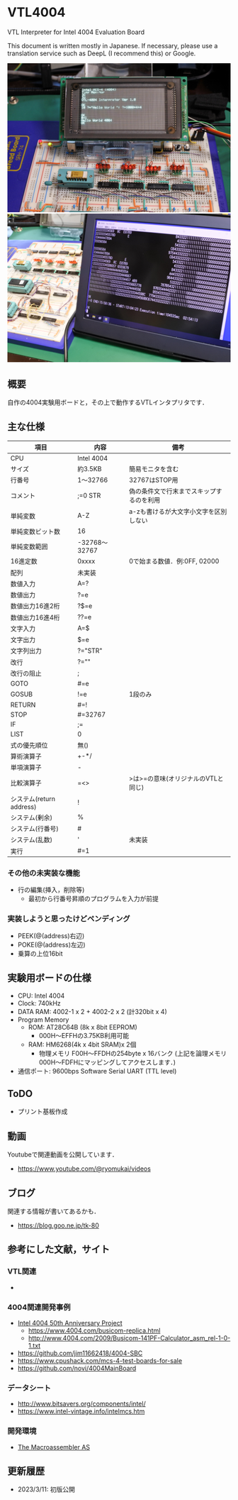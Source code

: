 # VTL4004
VTL Interpreter for Intel 4004 Evaluation Board

This document is written mostly in Japanese.
If necessary, please use a translation service such as DeepL (I recommend this) or Google.

![](images/title.jpg)
![](images/mandel.jpg)

## 概要
自作の4004実験用ボードと，その上で動作するVTLインタプリタです．

## 主な仕様

|項目|内容|備考|
|------|----------|---|
|CPU|Intel 4004|
|サイズ|約3.5KB|簡易モニタを含む|
|行番号| 1〜32766|32767はSTOP用|
|コメント|;=0 STR|偽の条件文で行末までスキップするのを利用|
|単純変数|A-Z|a-zも書けるが大文字小文字を区別しない|
|単純変数ビット数|16||
|単純変数範囲|-32768〜32767||
|16進定数|0xxxx|0で始まる数値．例:0FF, 02000|
|配列|未実装||
|数値入力|A=?||
|数値出力|?=e||
|数値出力16進2桁|?$=e||
|数値出力16進4桁|??=e||
|文字入力|A=$||
|文字出力|$=e||
|文字列出力|?="STR"||
|改行|?=""||
|改行の阻止|;||
|GOTO|#=e||
|GOSUB|!=e|1段のみ|
|RETURN|#=!||
|STOP|#=32767||
|IF|;=||
|LIST|0||
|式の優先順位|無()||
|算術演算子|+-*/||
|単項演算子|-||
|比較演算子|=<>|>は>=の意味(オリジナルのVTLと同じ)|
|システム(return address)| !||
|システム(剰余)| %||
|システム(行番号)| #||
|システム(乱数)|'|未実装|
|実行| #=1||

### その他の未実装な機能
- 行の編集(挿入，削除等)
  - 最初から行番号昇順のプログラムを入力が前提

### 実装しようと思ったけどペンディング
- PEEK(@(address)右辺)
- POKE(@(address)左辺)
- 乗算の上位16bit

## 実験用ボードの仕様
- CPU: Intel 4004
- Clock: 740kHz
- DATA RAM: 4002-1 x 2 + 4002-2 x 2 (計320bit x 4)
- Program Memory
  - ROM: AT28C64B (8k x 8bit EEPROM)
    - 000H〜EFFHの3.75KB利用可能
  - RAM: HM6268(4k x 4bit SRAM)x 2個
    - 物理メモリ F00H〜FFDHの254byte x 16バンク
      (上記を論理メモリ 000H〜FDFHにマッピングしてアクセスします．)
- 通信ポート: 9600bps Software Serial UART (TTL level)

## ToDO
- プリント基板作成

## 動画
Youtubeで関連動画を公開しています．
- https://www.youtube.com/@ryomukai/videos

## ブログ
関連する情報が書いてあるかも．
- https://blog.goo.ne.jp/tk-80

## 参考にした文献，サイト
### VTL関連
-

### 4004関連開発事例
- [Intel 4004  50th Anniversary Project](https://www.4004.com/)
  - https://www.4004.com/busicom-replica.html
  - http://www.4004.com/2009/Busicom-141PF-Calculator_asm_rel-1-0-1.txt
- https://github.com/jim11662418/4004-SBC
- https://www.cpushack.com/mcs-4-test-boards-for-sale
- https://github.com/novi/4004MainBoard


### データシート
- http://www.bitsavers.org/components/intel/
- https://www.intel-vintage.info/intelmcs.htm

### 開発環境
- [The Macroassembler AS](http://john.ccac.rwth-aachen.de:8000/as/)


## 更新履歴
- 2023/3/11: 初版公開
